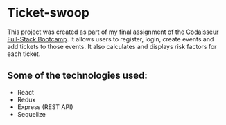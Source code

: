 # Ticket-swoop
This project was created as part of my final assignment of the [Codaisseur Full-Stack Bootcamp](https://codaisseur.com/courses/academy/). It allows users to register, login, create events and add tickets to those events. It also calculates and displays risk factors for each ticket.

## Some of the technologies used:
* React
* Redux
* Express (REST API)
* Sequelize
